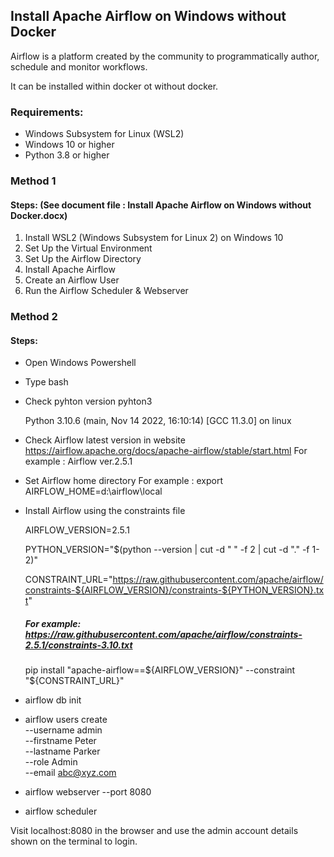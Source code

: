 ## Install Apache Airflow on Windows without Docker

Airflow is a platform created by the community to programmatically author, schedule and monitor workflows.

It can be installed within docker ot without docker.

### Requirements:
- Windows Subsystem for Linux (WSL2)
- Windows 10 or higher
- Python 3.8 or higher

### Method 1
#### Steps: (See document file : Install Apache Airflow on Windows without Docker.docx) 
1. Install WSL2 (Windows Subsystem for Linux 2) on Windows 10
2. Set Up the Virtual Environment
3. Set Up the Airflow Directory
4. Install Apache Airflow
5. Create an Airflow User
6. Run the Airflow Scheduler & Webserver

### Method 2
#### Steps:
- Open Windows Powershell
- Type bash
- Check pyhton version
  pyhton3
  
  Python 3.10.6 (main, Nov 14 2022, 16:10:14) [GCC 11.3.0] on linux
- Check Airflow latest version in website https://airflow.apache.org/docs/apache-airflow/stable/start.html
  For example : Airflow ver.2.5.1
- Set Airflow home directory 
  For example : export AIRFLOW_HOME=d:\airflow\local
- Install Airflow using the constraints file

  AIRFLOW_VERSION=2.5.1
  
  PYTHON_VERSION="$(python --version | cut -d " " -f 2 | cut -d "." -f 1-2)"
  
  CONSTRAINT_URL="https://raw.githubusercontent.com/apache/airflow/constraints-${AIRFLOW_VERSION}/constraints-${PYTHON_VERSION}.txt"
  
  ##### For example: https://raw.githubusercontent.com/apache/airflow/constraints-2.5.1/constraints-3.10.txt
  pip install "apache-airflow==${AIRFLOW_VERSION}" --constraint "${CONSTRAINT_URL}"

- airflow db init

- airflow users create \
    --username admin \
    --firstname Peter \
    --lastname Parker \
    --role Admin \
    --email abc@xyz.com

- airflow webserver --port 8080

- airflow scheduler

Visit localhost:8080 in the browser and use the admin account details shown on the terminal to login.
